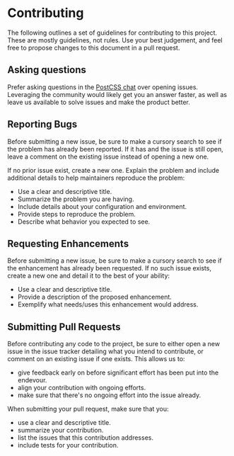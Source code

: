 # Contributing

The following outlines a set of guidelines for contributing to this project. These are mostly guidelines, not rules. Use your best judgement, and feel free to propose changes to this document in a pull request.

## Asking questions

Prefer asking questions in the [PostCSS chat](https://gitter.im/postcss/postcss) over opening issues.
Leveraging the community would likely get you an answer faster, as well as leave us available to solve issues and make the product better. 

## Reporting Bugs

Before submitting a new issue, be sure to make a cursory search to see if the problem has already been reported. If it has and the issue is still open, leave a comment on the existing issue instead of opening a new one. 

If no prior issue exist, create a new one. Explain the problem and include additional details to help maintainers reproduce the problem:

* Use a clear and descriptive title.
* Summarize the problem you are having.
* Include details about your configuration and environment.
* Provide steps to reproduce the problem.
* Describe what behavior you expected to see.

## Requesting Enhancements

Before submitting a new issue, be sure to make a cursory search to see if the enhancement has already been requested. If no such issue exists, create a new one and detail it to the best of your ability: 

* Use a clear and descriptive title.
* Provide a description of the proposed enhancement. 
* Exemplify what needs/uses this enhancement would address. 

## Submitting Pull Requests

Before contributing any code to the project, be sure to either open a new issue in the issue tracker detailing what you intend to contribute, or comment on an existing issue if one exists.
This allows us to:

* give feedback early on before significant effort has been put into the endevour. 
* align your contribution with ongoing efforts. 
* make sure that there's no ongoing effort into the issue already. 

When submitting your pull request, make sure that you: 

* use a clear and descriptive title. 
* summarize your contribution.  
* list the issues that this contribution addresses. 
* include tests for your contribution.
